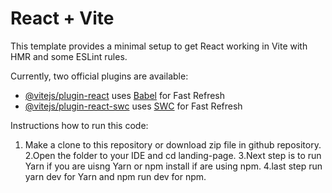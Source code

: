 # React + Vite

This template provides a minimal setup to get React working in Vite with HMR and some ESLint rules.

Currently, two official plugins are available:

- [@vitejs/plugin-react](https://github.com/vitejs/vite-plugin-react/blob/main/packages/plugin-react/README.md) uses [Babel](https://babeljs.io/) for Fast Refresh
- [@vitejs/plugin-react-swc](https://github.com/vitejs/vite-plugin-react-swc) uses [SWC](https://swc.rs/) for Fast Refresh

Instructions how to run this code:

1. Make a clone to this repository or download zip file in github repository.
   2.Open the folder to your IDE and cd landing-page.
   3.Next step is to run Yarn if you are uisng Yarn or npm install if are using npm.
   4.last step run yarn dev for Yarn and npm run dev for npm.
